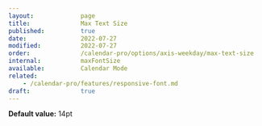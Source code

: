 ```yaml
---
layout:             page
title:              Max Text Size
published:          true
date:               2022-07-27
modified:           2022-07-27
order:              /calendar-pro/options/axis-weekday/max-text-size
internal:           maxFontSize
available:          Calendar Mode
related:
    - /calendar-pro/features/responsive-font.md
draft:              true
---
```

**Default value:** 14pt
